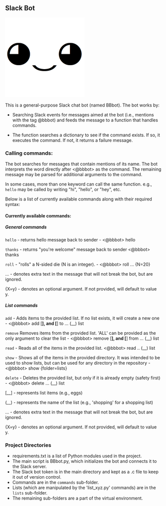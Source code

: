 ## Slack Bot

<img src="bbbot.png" width="256" height = "256"/>

This is a general-purpose Slack chat bot (named BBbot). The bot works by:

- Searching Slack events for messages aimed at the bot (i.e., mentions with the tag @bbbot) and feeds the message to a function that handles commands.

- The function searches a dictionary to see if the command exists. If so, it executes the command. If not, it returns a failure message.



### Calling commands:

The bot searches for messages that contain mentions of its name. The bot interprets the word directly after <@bbbot> as the command. The remaining message may be parsed for additional arguments to the command.

In some cases, more than one keyword can call the same function. e.g., `hello` may be called by writing "hi", "hello", or "hey", etc.

Below is a list of currently available commands along with their required syntax:



#### Currently available commands:


##### General commands

`hello` - returns hello message back to sender - <@bbbot> hello

`thanks` - returns "you're welcome" message back to sender <@bbbot> thanks

`roll` - "rolls" a N-sided die (N is an integer). - <@bbbot> roll ... {N=20}


... - denotes extra text in the message that will not break the bot, but are ignored.

{X=y} - denotes an optional argument. If not provided, will default to value y.



##### List commands

`add` - Adds items to the provided list. If no list exists, it will create a new one - <@bbbot> add [__], and [__] to ... (__) list

`remove` Removes items from the provided list. 'ALL' can be provided as the only argument to clear the list - <@bbbot> remove [__], and [__] from ... (__) list

`read` - Reads all of the items in the provided list. <@bbbot> read .. (__) list

`show` - Shows all of the items in the provided directory. It was intended to be used to show lists, but can be used for any directory in the repository - <@bbbot> show {folder=lists}

`delete` - Deletes the provided list, but only if it is already empty (safety first) - <@bbbot> delete ... (__) list


[__] - represents list items (e.g., eggs)

(__) - represents the name of the list (e.g., 'shopping' for a shopping list)

... - denotes extra text in the message that will not break the bot, but are ignored.

{X=y} - denotes an optional argument. If not provided, will default to value y.


### Project Directories
- requirements.txt is a list of Python modules used in the project.
- The main script is BBbot.py, which initializes the bot and connects it to the Slack server.
- The Slack bot token is in the main directory and kept as a .c file to keep it out of version control.
- Commands are in the `commands` sub-folder.
- Lists (which are manipulated by the 'list_xyz.py' commands) are in the `lists` sub-folder.
- The remaining sub-folders are a part of the virtual environment.
